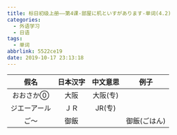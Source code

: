 ```yaml
---
title: 标日初级上册——第4课-部屋に机といすがあります-单词(4.2)
categories:
  - 外语学习
  - 日语
tags:
  - 单词
abbrlink: 5522ce19
date: 2019-10-17 23:13:18
---
```

|     假名     | 日本汉字 | 中文意思 |     例子     |
| :----------: | :------: | :------: | :----------: |
|  おおさか⓪   |   大阪   | 大阪(专) |              |
| ジエーアール |   ＪＲ   |  JR(专)  |              |
|     ご～     |   御飯   |          | 御飯(ごはん) |